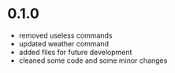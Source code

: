 # 0.1.0

- removed useless commands
- updated weather command
- added files for future development
- cleaned some code and some minor changes